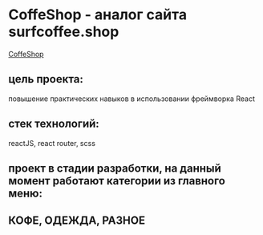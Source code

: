 # CoffeShop - аналог сайта surfcoffee.shop 
[CoffeShop](https://665fe87dcab856a74c5f5454--bespoke-moxie-7cc7f0.netlify.app/)
## цель проекта:
повышение практических навыков в использовании фреймворка React
## стек технологий:
reactJS, react router, scss
## проект в стадии разработки, на данный момент работают категории из главного меню:
## КОФЕ, ОДЕЖДА, РАЗНОЕ
